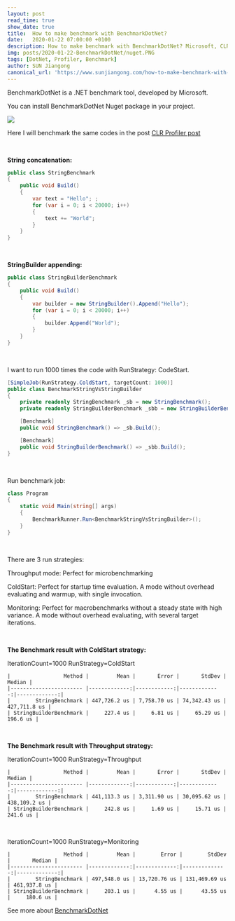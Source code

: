```yaml
---
layout: post
read_time: true
show_date: true
title:  How to make benchmark with BenchmarkDotNet?
date:   2020-01-22 07:00:00 +0100
description: How to make benchmark with BenchmarkDotNet? Microsoft, CLR Profiler, BenchmarkDotnet
img: posts/2020-01-22-BenchmarkDotNet/nuget.PNG
tags: [DotNet, Profiler, Benchmark]
author: SUN Jiangong
canonical_url: 'https://www.sunjiangong.com/how-to-make-benchmark-with-benchmarkdotnet.html'
---
```


BenchmarkDotNet is a .NET benchmark tool, developed by Microsoft.

You can install BenchmarkDotNet Nuget package in your project.

![](./../../../assets/img/posts/2020-01-22-BenchmarkDotNet/nuget.PNG)

<!--more-->

Here I will benchmark the same codes in the post [CLR Profiler post](https://hellomrsun.github.io/2020/01/18/What-is-CLR-Profiler.html)

<br/>

<b>String concatenation:</b>

```csharp
public class StringBenchmark
{
    public void Build()
    {
        var text = "Hello"; ;
        for (var i = 0; i < 20000; i++)
        {
            text += "World";
        }
    }
}
```

<br />

<b>StringBuilder appending:</b>

```csharp
public class StringBuilderBenchmark
{
    public void Build()
    {
        var builder = new StringBuilder().Append("Hello");
        for (var i = 0; i < 20000; i++)
        {
            builder.Append("World");
        }
    }
}
```

<br/>

I want to run 1000 times the code with RunStrategy: CodeStart.

```csharp
[SimpleJob(RunStrategy.ColdStart, targetCount: 1000)]
public class BenchmarkStringVsStringBuilder
{
    private readonly StringBenchmark _sb = new StringBenchmark();
    private readonly StringBuilderBenchmark _sbb = new StringBuilderBenchmark();

    [Benchmark]
    public void StringBenchmark() => _sb.Build();

    [Benchmark]
    public void StringBuilderBenchmark() => _sbb.Build();
}
```

<br/>

Run benchmark job:


```csharp
class Program
{
    static void Main(string[] args)
    {
        BenchmarkRunner.Run<BenchmarkStringVsStringBuilder>();
    }
}
```

<br/>

There are 3 run strategies:
  
  Throughput mode: Perfect for microbenchmarking
  
  ColdStart: Perfect for startup time evaluation. A mode without overhead evaluating and warmup, with single invocation.
  
  Monitoring: Perfect for macrobenchmarks without a steady state with high variance. A mode without overhead evaluating, with several target iterations.

<br/>

<b>The Benchmark result with ColdStart strategy:</b>

IterationCount=1000  RunStrategy=ColdStart  

```
|                 Method |         Mean |       Error |       StdDev |       Median |
|----------------------- |-------------:|------------:|-------------:|-------------:|
|        StringBenchmark | 447,726.2 us | 7,758.70 us | 74,342.43 us | 427,711.8 us |
| StringBuilderBenchmark |     227.4 us |     6.81 us |     65.29 us |     196.6 us |
```

<br/>


<b>The Benchmark result with Throughput strategy:</b>

IterationCount=1000  RunStrategy=Throughput  

```
|                 Method |         Mean |       Error |       StdDev |       Median |
|----------------------- |-------------:|------------:|-------------:|-------------:|
|        StringBenchmark | 441,113.3 us | 3,311.90 us | 30,095.62 us | 438,109.2 us |
| StringBuilderBenchmark |     242.8 us |     1.69 us |     15.71 us |     241.6 us |
```
<br/>

IterationCount=1000  RunStrategy=Monitoring  

```
|                 Method |         Mean |        Error |        StdDev |       Median |
|----------------------- |-------------:|-------------:|--------------:|-------------:|
|        StringBenchmark | 497,548.0 us | 13,720.76 us | 131,469.69 us | 461,937.8 us |
| StringBuilderBenchmark |     203.1 us |      4.55 us |      43.55 us |     180.6 us |
```

See more about [BenchmarkDotNet](https://benchmarkdotnet.org)
